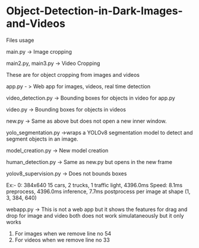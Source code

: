 # Object-Detection-in-Dark-Images-and-Videos

Files usage

main.py -> Image cropping

main2.py, main3.py -> Video Cropping

These are for object cropping from images and videos


app.py - > Web app for images, videos, real time detection

video_detection.py -> Bounding boxes for objects in video for app.py

video.py -> Bounding boxes for objects in videos

new.py -> Same as above but does not open a new inner window.

yolo_segmentation.py ->wraps a YOLOv8 segmentation model to detect and segment objects in an image.

model_creation.py -> New model creation

human_detection.py -> Same as new.py but opens in the new frame

yolov8_supervision.py -> Does not bounds boxes

Ex:- 0: 384x640 15 cars, 2 trucks, 1 traffic light, 4396.0ms
Speed: 8.1ms preprocess, 4396.0ms inference, 7.7ms postprocess per image at shape (1, 3, 384, 640)

webapp.py -> This is not a web app but it shows the features for drag and drop for image and video both does not work simulataneously but it only works
1. For images when we remove line no 54
2. For videos when we remove line no 33
